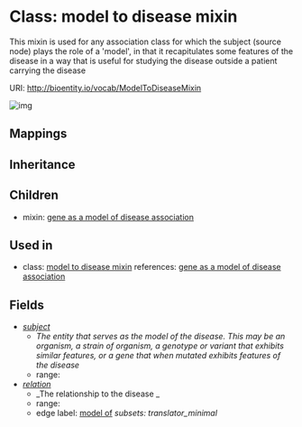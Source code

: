 # Class: model to disease mixin


This mixin is used for any association class for which the subject (source node) plays the role of a 'model', in that it recapitulates some features of the disease in a way that is useful for studying the disease outside a patient carrying the disease

URI: http://bioentity.io/vocab/ModelToDiseaseMixin

![img](http://yuml.me/diagram/nofunky/class/)
## Mappings

## Inheritance

## Children

 *  mixin: [gene as a model of disease association](GeneAsAModelOfDiseaseAssociation.md)
## Used in

 *  class: [model to disease mixin](ModelToDiseaseMixin.md) references: [gene as a model of disease association](GeneAsAModelOfDiseaseAssociation.md)
## Fields

 * _[subject](subject.md)_
    * _The entity that serves as the model of the disease. This may be an organism, a strain of organism, a genotype or variant that exhibits similar features, or a gene that when mutated exhibits features of the disease_
    * range: 
 * _[relation](relation.md)_
    * _The relationship to the disease
  _
    * range: 
    * edge label: [model of](model_of.md) *subsets: translator_minimal*
